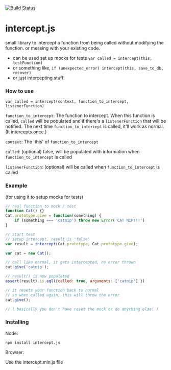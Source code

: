 [![Build Status](https://travis-ci.org/lovebear/intercept.js.png)](https://travis-ci.org/lovebear/intercept.js)

# intercept.js

small library to intercept a function from being called without modifying the function. or messing with your existing code.

- can be used set up mocks for tests `var called = intercept(this, testFunction)`
- or something like, `if (unexpected_error) intercept(this, save_to_db, recover)`
- or just intercepting stuff!

### How to use

`var called = intercept(context, function_to_intercept, listenerFunction)
`

`function_to_intercept`:
The function to intercept. When this function is called, `called` will be populated and if there's a `listenerFunction` that will be notified. The next time `function_to_intercept` is called, it'll work as normal. (It intercepts once.)

`context`:
The 'this' of `function_to_intercept`

`called`:
(optional) false, will be populated with information when `function_to_intercept` is called

`listenerFunction`:
(optional) will be called when `function_to_intercept` is called


### Example 
(for using it to setup mocks for tests)

```js
// real function to mock / test
function Cat() {}
Cat.prototype.give = function(something) {
    if (something === 'catnip') throw new Error('CAT NIP!!!')
}

// start test
// setup intercept, result is 'false'
var result = intercept(Cat.prototype, Cat.prototype.give);

var cat = new Cat();

// call like normal, it gets intercepted, no error thrown
cat.give('catnip');

// result() is now populated
assert(result).is.eql({called: true, arguments: ['catnip'] })

// it resets your function back to normal
// so when called again, this will throw the error
cat.give();

// ( basically you don't have reset the mock or do anything else! )
```

### Installing

Node:

`npm install intercept.js`

Browser:

Use the intercept.min.js file
